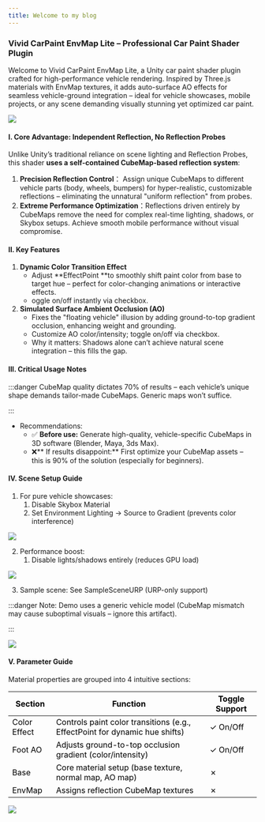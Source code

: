 ```yaml
---
title: Welcome to my blog
---
```


### **Vivid CarPaint EnvMap Lite – Professional Car Paint Shader Plugin**
Welcome to Vivid CarPaint EnvMap Lite, a Unity car paint shader plugin crafted for high-performance vehicle rendering. Inspired by Three.js materials with EnvMap textures, it adds auto-surface AO effects for seamless vehicle-ground integration – ideal for vehicle showcases, mobile projects, or any scene demanding visually stunning yet optimized car paint.

![](https://cdn.nlark.com/yuque/0/2025/png/654181/1758813420888-c5832f8b-f73f-4f96-b1ee-184f3b3aa6d5.png)

#### **I. Core Advantage: Independent Reflection, No Reflection Probes**
Unlike Unity’s traditional reliance on scene lighting and Reflection Probes, this shader **uses a self-contained CubeMap-based reflection system**:

1. **Precision Reflection Control**： Assign unique CubeMaps to different vehicle parts (body, wheels, bumpers) for hyper-realistic, customizable reflections – eliminating the unnatural "uniform reflection" from probes.
2. **Extreme Performance Optimization**：Reflections driven entirely by CubeMaps remove the need for complex real-time lighting, shadows, or Skybox setups. Achieve smooth mobile performance without visual compromise.

#### **II. Key Features**
1. **Dynamic Color Transition Effect**
    - Adjust **EffectPoint **to smoothly shift paint color from base to target hue – perfect for color-changing animations or interactive effects.
    - oggle on/off instantly via checkbox.
2. **Simulated Surface Ambient Occlusion (AO)**
    - Fixes the "floating vehicle" illusion by adding ground-to-top gradient occlusion, enhancing weight and grounding.
    - Customize AO color/intensity; toggle on/off via checkbox.
    - Why it matters: Shadows alone can’t achieve natural scene integration – this fills the gap.

#### **III. Critical Usage Notes**
:::danger
CubeMap quality dictates 70% of results – each vehicle’s unique shape demands tailor-made CubeMaps. Generic maps won’t suffice. 

:::

+ Recommendations:
    - ✅ **Before use:** Generate high-quality, vehicle-specific CubeMaps in 3D software (Blender, Maya, 3ds Max).
    - ❌** If results disappoint:** First optimize your CubeMap assets – this is 90% of the solution (especially for beginners).



#### IV. Scene Setup Guide
1. For pure vehicle showcases:
    1. Disable Skybox Material
    2. Set Environment Lighting → Source to Gradient (prevents color interference)

![](https://cdn.nlark.com/yuque/0/2025/png/654181/1758813549416-b0688361-eff8-4d30-9426-70ef395df821.png)

2. Performance boost:
    1. Disable lights/shadows entirely (reduces GPU load)

![](https://cdn.nlark.com/yuque/0/2025/png/654181/1758813683552-ccaa6bac-33a5-4664-a985-6ba89f1dfe59.png)

3. Sample scene: See SampleSceneURP (URP-only support)

:::danger
Note: Demo uses a generic vehicle model (CubeMap mismatch may cause suboptimal visuals – ignore this artifact).

:::

![](https://cdn.nlark.com/yuque/0/2025/png/654181/1758814999190-a777550d-5662-4838-bb05-341795f675b8.png)

#### **V. Parameter Guide**
Material properties are grouped into 4 intuitive sections:

| <font style="color:#000000;">Section</font> | <font style="color:#000000;">Function</font> | <font style="color:#000000;">Toggle Support</font> |
| --- | --- | --- |
| <font style="color:#000000;">Color Effect</font> | <font style="color:#000000;">Controls paint color transitions (e.g., EffectPoint for dynamic hue shifts)</font> | <font style="color:#000000;">✓ On/Off</font> |
| <font style="color:#000000;">Foot AO</font> | <font style="color:#000000;">Adjusts ground-to-top occlusion gradient (color/intensity)</font> | <font style="color:#000000;">✓ On/Off</font> |
| <font style="color:#000000;">Base</font> | <font style="color:#000000;">Core material setup (base texture, normal map, AO map)</font> | <font style="color:#000000;">✗</font> |
| <font style="color:#000000;">EnvMap</font> | <font style="color:#000000;">Assigns reflection CubeMap textures</font> | <font style="color:#000000;">✗</font> |


![](https://cdn.nlark.com/yuque/0/2025/png/654181/1758815258503-134c28fb-1ec9-47a2-b797-59d7d340d2e4.png)




